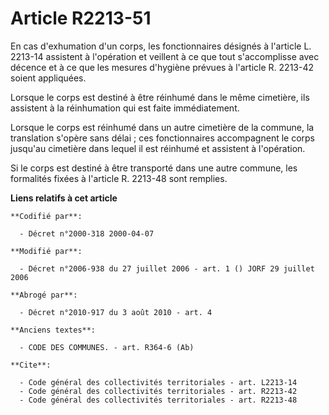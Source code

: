 # Article R2213-51

En cas d'exhumation d'un corps, les fonctionnaires désignés à l'article L. 2213-14 assistent à l'opération et veillent à ce
que tout s'accomplisse avec décence et à ce que les mesures d'hygiène prévues à l'article R. 2213-42 soient appliquées.

Lorsque le corps est destiné à être réinhumé dans le même cimetière, ils assistent à la réinhumation qui est faite
immédiatement.

Lorsque le corps est réinhumé dans un autre cimetière de la commune, la translation s'opère sans délai ; ces fonctionnaires
accompagnent le corps jusqu'au cimetière dans lequel il est réinhumé et assistent à l'opération.

Si le corps est destiné à être transporté dans une autre commune, les formalités fixées à l'article R. 2213-48 sont remplies.

**Liens relatifs à cet article**

	**Codifié par**:

	  - Décret n°2000-318 2000-04-07

	**Modifié par**:

	  - Décret n°2006-938 du 27 juillet 2006 - art. 1 () JORF 29 juillet 2006

	**Abrogé par**:

	  - Décret n°2010-917 du 3 août 2010 - art. 4

	**Anciens textes**:

	  - CODE DES COMMUNES. - art. R364-6 (Ab)

	**Cite**:

	  - Code général des collectivités territoriales - art. L2213-14
	  - Code général des collectivités territoriales - art. R2213-42
	  - Code général des collectivités territoriales - art. R2213-48
